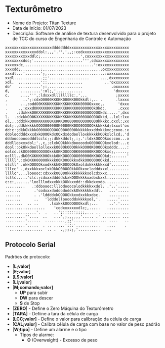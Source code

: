 # Texturômetro

* Nome do Projeto: Titan Texture
* Data de Início: 01/07/2023
* Descrição: Software de análise de textura desenvolvido para o projeto de TCC do curso de Engenharia de Controle e Automação

```xxxxxxxxxxxxxxxxxxxxxxxxxxxxxxxxxxxxxxxxxxxxxxxxxxxxxxxx
xxxxxxxxxxxxxxxxxxxxxddddddddxxxxxxxxxxxxxxxxxxxxxxxxxxx 
xxxxxxxxxxxxxxddol:,,,'.'',',,;:codxxxxxxxxxxxxxxxxxxxxx 
xxxxxxxxxxxddlc;..................',coxxxxxxxxxxxxxxxxxx 
xxxxxxxxdoc;'......................''',cdxxxxxxxxxxxxxxx 
xxxxxxdc,...............................':oxxxxxxxxxxxxx 
xxxxdd;.........;,.........................;oxxxxxxxxxxx 
xxxdl...'.......';,..........................:xxxxxxxxxx 
xxdl.............;;'..................     ...,dxxxxxxxx 
xdl.  ..........'::,...............          ..'oxxxxxxx 
do'   ..........';:,...............             .oxxxxxx
d,     .........':ol;,'............              'dxxxxx 
c.     ....''',:ldxxxdllllllllc:,'...             ;xxxxx 
,       ..';:cdxO0000KKKKK000KK00Okkdl:,.. .      .lxxxx 
.      ..,:oddO0KKKKKKKKKKKKKKKKKK000OOxxxc,.      'dxxx 
.     .,:oxxdOKKKKKKKKKKKKKKKKKK00000OOOkOkd:.     .cxxx 
.    .:dxkkkO0KXXKKKKKKKKKKKKKKKKK00OOOOOOOkdc.....',dxx 
l.  .:dxkkOO0KXXXKKKKKKKKKKKKKKKK000OOOOOOOkkd,..lxl:lxx 
ol,..:ddxkkOO0KKKKK00KKKKK000000OOOOOOOOOOkkkkc.cxxl:;xx 
dol;.,ddkkkkkkOOOO000000K0000KK0OO0OOOOOkkkkkkd;lxxxl'ox 
dd:c:;dkkOkkkkO000OOOOOOO0000000kkkkkkxxddxkkkxc;coxo.:x 
ddolocddddxxxdxkO0OOkdxOOxdxdodoolloxkkkkkkOOkxlclcd;.'d 
dddoocooooodddlcclc;;:dkkkddol;,:;.':ldxkOOOOkxo:coo...o 
dddllcoxxxdol;'.,c,;clxkOOkkkkdooooodxO000OOOkxolod:...c 
dool::okOkkdoollolloxxkO00OkOOOOkkkOO00K00OOOkxdddc....: 
oolcc.ckOO0000OOOOOOkkk0KKOOOOO0K000000KK0OOOkxc;,....., 
oclll..dkO0KXKKKK00Okkk0KKOOOOOOO000000KK0OOOkd;.......' 
lllll'.:xkOKKK0000OkkkkO0K0OOOkkxdkkOOOOOOOOkkd,........ 
olcll' .okkOOOOOkxodkkkk0K0OOOOkOxoldxkkkkkkxxd'........ 
lllcc' .,dxxkkkxoclxkOkkO00OOOkkOOkxoclodddxxxl......... 
llllc'...,looooc:cdxxxkO000Okkkkkkkkkxolcdxxxx,......... 
lcllc.....'clc:;cdxxxdddddxkxkOOOkkkkxxdoxkxxl.......... 
c:c:,......'loolllodxxxkkkOOkkxxdd::dkkdxxxdo........... 
.........   .:ddooooc:lllodooocolodkkkkxxdol. .'..'..... 
.......      .'codxxxdodoododdxkOkkkkkkxddl.   ...'..... 
.......      . .'lddddxkOOOOOkkxxdxxkkxdoc.    ......... 
.......      ..   'ldddollooooddxkkkkxol,'.   .....'.... 
........  .. ..     .lxxkkkOOOOOOOkxdl;...     ..'.'.... 
..................    'codxxxxxxxdlc;,.....   .......... 
..............'.  .   ..';::::::;;;;,... ..  ....... ... 
.........''....  ..   ...',;,,,,,,'..... .' ........ ... 
.........'......  .........,;;'............... ....   .. 
.........'.....  . .. ...,,';:;'...........   ....    . 
  ...............  .. .  .,;;:;,'..........  ...		
```



## Protocolo Serial

Padrões de protocolo: 

* __[L;valor]__
* __[E;valor]__
* __[LS;valor]__
* __[LI;valor]__
* __[M;comando;valor]__
  * __UP__ para subir			
  * __DW__ para descer	  * __S__ de Stop
* __[ZERO]__ - Define o Zero Máquina do Texturômetro
* __[TARA]__ - Defiine a tara da célula de carga
* __[LCC;valor]__ - Define o valor para calibração da célula de carga
* __[CAL;valor]__ - Calibra célula de carga com base no valor de peso padrão
* __[W;tipo]__ - Define um alarme e o tipo
	* Tipos de alarme:
		* __O__ (Overweight) - Excesso de peso 